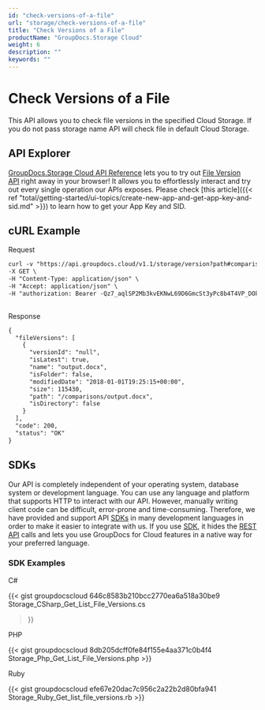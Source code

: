```yaml
---
id: "check-versions-of-a-file"
url: "storage/check-versions-of-a-file"
title: "Check Versions of a File"
productName: "GroupDocs.Storage Cloud"
weight: 6
description: ""
keywords: ""
---
```







# Check Versions of a File #

This API allows you to check file versions in the specified Cloud Storage. If you do not pass storage name API will check file in default Cloud Storage.

## API Explorer ##

[GroupDocs.Storage Cloud API Reference](https://apireference.groupdocs.cloud/storage/) lets you to try out [File Version API](https://apireference.groupdocs.cloud/storage/#!/Storage/GetListFileVersions) right away in your browser! It allows you to effortlessly interact and try out every single operation our APIs exposes. Please check [this article]({{< ref "total/getting-started/ui-topics/create-new-app-and-get-app-key-and-sid.md" >}}) to learn how to get your App Key and SID. 

## cURL Example ##





 Request

```html 
curl -v "https://api.groupdocs.cloud/v1.1/storage/version?path#comparisons%2Foutput.docx&#x26;storage#MyStorage" \
-X GET \
-H "Content-Type: application/json" \
-H "Accept: application/json" \
-H "authorization: Bearer -Qz7_aqlSP2Mb3kvEKNwL69D6GmcSt3yPc8b4T4VP_DOkfjrNdesDYtM4Izzis8JJoRPSqQgOE1QYW41PeWjGomheHLZnsKHktAARwAzaPky0NfcT5LsMhKJMyfiFWMnF1JlDrK2Gn2ku51x-n-DwFaC3EJlwggrLfyyurCLlYd--PU55qj7okiOUxRYcd5C_F-Q2JnnYTdD4yIll33LP8GwaFlzfg5N9g9bc2XWG-9A8fi7yssSm6YqtSjMjrEypJIz4mC7zxwvP6uI39c9u5n-4vYJqoXyvQjCkDPdCZOejK7VnE7RZavDGV4OLjEgBSCh38LdCSUsKR0S2AK18PBIwb_Qf-RXsJtNnnjJdKbD1w-xE-8kfitHir6qdm4Ei-6adyNx0ZThXP3hulyUUErhetIPBVUaM25rWqy-9zflGRPfYrJWzDA27BcP262Thwd1zV3mh2MNptGAeIINChxebNE"
    
 ```




 Response

```html 
{
  "fileVersions": [
    {
      "versionId": "null",
      "isLatest": true,
      "name": "output.docx",
      "isFolder": false,
      "modifiedDate": "2018-01-01T19:25:15+00:00",
      "size": 115430,
      "path": "/comparisons/output.docx",
      "isDirectory": false
    }
  ],
  "code": 200,
  "status": "OK"
}
 ```






## SDKs ##

Our API is completely independent of your operating system, database system or development language. You can use any language and platform that supports HTTP to interact with our API. However, manually writing client code can be difficult, error-prone and time-consuming. Therefore, we have provided and support API [SDKs](https://github.com/groupdocs-storage-cloud) in many development languages in order to make it easier to integrate with us. If you use [SDK](https://github.com/groupdocs-storage-cloud), it hides the [REST API](https://apireference.groupdocs.cloud/storage/#!/Storage/GetIsExist) calls and lets you use GroupDocs for Cloud features in a native way for your preferred language.

### SDK Examples ###





 C#




{{< gist groupdocscloud 646c8583b210bcc2770ea6a518a30be9 Storage_CSharp_Get_List_File_Versions.cs
 >}}







 PHP




{{< gist groupdocscloud 8db205dcff0fe84f155e4aa371c0b4f4 Storage_Php_Get_List_File_Versions.php >}}







 Ruby




{{< gist groupdocscloud efe67e20dac7c956c2a22b2d80bfa941 Storage_Ruby_Get_list_file_versions.rb >}}







